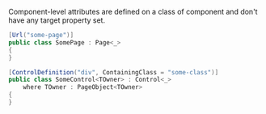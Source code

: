 Component-level attributes are defined on a class of component and don't have any target property set.

```cs
[Url("some-page")]
public class SomePage : Page<_>
{
}
```


```cs
[ControlDefinition("div", ContainingClass = "some-class")]
public class SomeControl<TOwner> : Control<_>
    where TOwner : PageObject<TOwner>
{
}
```